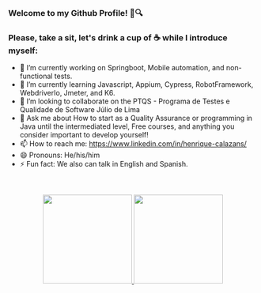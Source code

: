 
###   Welcome to my Github Profile! 🐞🔍
   
 ### Please, take a sit, let's drink a cup of ☕ while I introduce myself:

- 🔭 I’m currently working on Springboot, Mobile automation, and non-functional tests.
- 🌱 I’m currently learning  Javascript, Appium, Cypress, RobotFramework, WebdriverIo, Jmeter, and K6.
- 🤝 I’m looking to collaborate on  the PTQS - Programa de Testes e Qualidade de Software Júlio de Lima 
- 💬 Ask me about How to start as a Quality Assurance or programming in Java until the intermediated level, Free courses, and anything you consider important to develop yourself! 
- 📫 How to reach me: https://www.linkedin.com/in/henrique-calazans/
- 😄 Pronouns: He/his/him
- ⚡ Fun fact: We also can talk in English and Spanish.

<br/>
<br/>


<div align="center">
  <a href="https://github.com/Calazhen"> 
    <img height="180em" src="https://github-readme-stats-sigma-five.vercel.app/api?username=Calazhen&show_icons=true&theme=dark&include_all_commits=true&count_private=true"/>
    <img height="180em" src="https://github-readme-stats-sigma-five.vercel.app/api/top-langs/?username=Calazhen&layout=compact&langs_count=7&theme=dark"/>
  </a>
</div>
